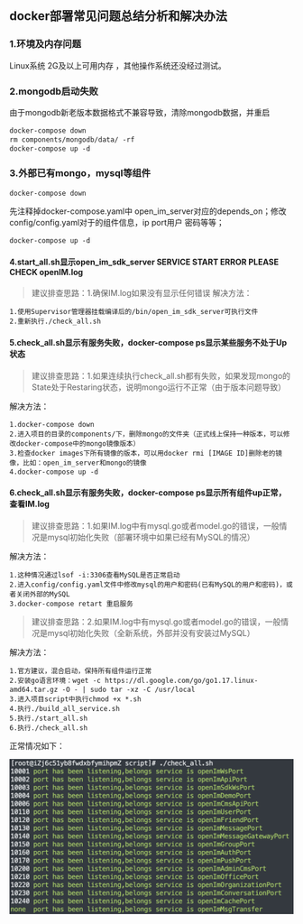 ## docker部署常见问题总结分析和解决办法

### 1.环境及内存问题

Linux系统 2G及以上可用内存 ，其他操作系统还没经过测试。

### 2.mongodb启动失败

由于mongodb新老版本数据格式不兼容导致，清除mongodb数据，并重启

```
docker-compose down
rm components/mongodb/data/ -rf
docker-compose up -d
```

### 3.外部已有mongo，mysql等组件

```
docker-compose down
```

先注释掉docker-compose.yaml中 open_im_server对应的depends_on；修改config/config.yaml对于的组件信息，ip port用户 密码等等；

```
docker-compose up -d
```


#### 4.start_all.sh显示open_im_sdk_server SERVICE START ERROR PLEASE CHECK openIM.log

>建议排查思路：1.确保IM.log如果没有显示任何错误
解决方法：
```
1.使用Supervisor管理器挂载编译后的/bin/open_im_sdk_server可执行文件
2.重新执行./check_all.sh
```


#### 5.check_all.sh显示有服务失败，docker-compose ps显示某些服务不处于Up状态

>建议排查思路：1.如果连续执行check_all.sh都有失败，如果发现mongo的State处于Restaring状态，说明mongo运行不正常（由于版本问题导致）

解决方法：

```
1.docker-compose down
2.进入项目的目录的components/下，删除mongo的文件夹（正式线上保持一种版本，可以修改docker-compose中的mongo镜像版本）
3.检查docker images下所有镜像的版本，可以用docker rmi [IMAGE ID]删除老的镜像，比如：open_im_server和mongo的镜像
4.docker-compose up -d
```



#### 6.check_all.sh显示有服务失败，docker-compose ps显示所有组件up正常，查看IM.log

>建议排查思路：1.如果IM.log中有mysql.go或者model.go的错误，一般情况是mysql初始化失败（部署环境中如果已经有MySQL的情况）

解决方法：

```
1.这种情况通过lsof -i:3306查看MySQL是否正常启动
2.进入config/config.yaml文件中修改mysql的用户和密码(已有MySQL的用户和密码)，或者关闭外部的MySQL
3.docker-compose retart 重启服务
```

>建议排查思路：2.如果IM.log中有mysql.go或者model.go的错误，一般情况是mysql初始化失败（全新系统，外部并没有安装过MySQL）

解决方法：

```
1.官方建议，混合启动，保持所有组件运行正常
2.安装go语言环境：wget -c https://dl.google.com/go/go1.17.linux-amd64.tar.gz -O - | sudo tar -xz -C /usr/local
3.进入项目script中执行chmod +x *.sh
4.执行./build_all_service.sh
5.执行./start_all.sh
6.执行./check_all.sh
```

正常情况如下：

![image-20211112140749182](../../images/docker_deploy_suc.png)


